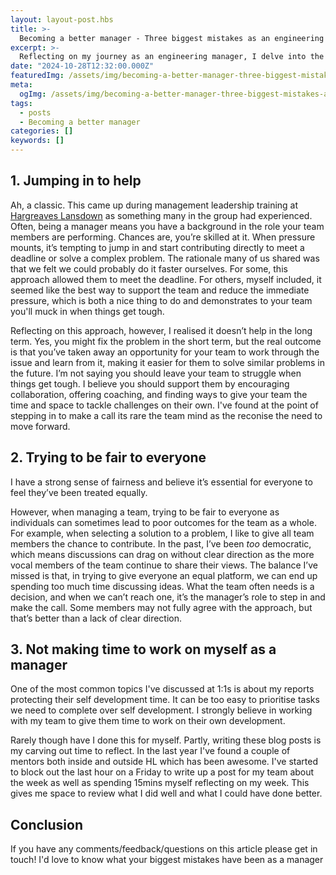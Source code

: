 ```yaml
---
layout: layout-post.hbs
title: >-
  Becoming a better manager - Three biggest mistakes as an engineering manager
excerpt: >-
  Reflecting on my journey as an engineering manager, I delve into the three biggest mistakes I've made—feeling overly responsible for my team's actions, striving to be fair to everyone, and neglecting my own development. Each mistake taught me valuable lessons that have shaped my approach to leadership.
date: "2024-10-28T12:32:00.000Z"
featuredImg: /assets/img/becoming-a-better-manager-three-biggest-mistakes-as-an-engineering-manager--featured-img.webp
meta:
  ogImg: /assets/img/becoming-a-better-manager-three-biggest-mistakes-as-an-engineering-manager--og-img.jpg
tags:
  - posts
  - Becoming a better manager
categories: []
keywords: []
---
```


## 1. Jumping in to help
Ah, a classic. This came up during management leadership training at [Hargreaves Lansdown](https://www.hl.co.uk/) as something many in the group had experienced. Often, being a manager means you have a background in the role your team members are performing. Chances are, you’re skilled at it. When pressure mounts, it’s tempting to jump in and start contributing directly to meet a deadline or solve a complex problem. The rationale many of us shared was that we felt we could probably do it faster ourselves. For some, this approach allowed them to meet the deadline. For others, myself included, it seemed like the best way to support the team and reduce the immediate pressure, which is both a nice thing to do and demonstrates to your team you'll muck in when things get tough.

Reflecting on this approach, however, I realised it doesn’t help in the long term. Yes, you might fix the problem in the short term, but the real outcome is that you’ve taken away an opportunity for your team to work through the issue and learn from it, making it easier for them to solve similar problems in the future. I’m not saying you should leave your team to struggle when things get tough. I believe you should support them by encouraging collaboration, offering coaching, and finding ways to give your team the time and space to tackle challenges on their own. I've found at the point of stepping in to make a call its rare the team mind as the reconise the need to move forward.



## 2. Trying to be fair to everyone
I have a strong sense of fairness and believe it’s essential for everyone to feel they’ve been treated equally.

However, when managing a team, trying to be fair to everyone as individuals can sometimes lead to poor outcomes for the team as a whole. For example, when selecting a solution to a problem, I like to give all team members the chance to contribute. In the past, I’ve been _too_ democratic, which means discussions can drag on without clear direction as the more vocal members of the team continue to share their views. The balance I’ve missed is that, in trying to give everyone an equal platform, we can end up spending too much time discussing ideas. What the team often needs is a decision, and when we can’t reach one, it’s the manager’s role to step in and make the call. Some members may not fully agree with the approach, but that’s better than a lack of clear direction.



## 3. Not making time to work on myself as a manager
One of the most common topics I've discussed at 1:1s is about my reports protecting their self development time. It can be too easy to prioritise tasks we need to complete over self development. I strongly believe in working with my team to give them time to work on their own development.

Rarely though have I done this for myself. Partly, writing these blog posts is my carving out time to reflect. In the last year I've found a couple of mentors both inside and outside HL which has been awesome. I've started to block out the last hour on a Friday to write up a post for my team about the week as well as spending 15mins myself reflecting on my week. This gives me space to review what I did well and what I could have done better.


## Conclusion
If you have any comments/feedback/questions on this article please get in touch! I'd love to know what your biggest mistakes have been as a manager


